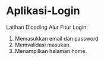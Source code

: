# Aplikasi-Login
Latihan Dicoding
Alur Fitur Login:
1. Memasukkan email dan password
2. Memvalidasi masukan.
3. Menampilkan halaman home. 
